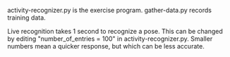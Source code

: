 activity-recognizer.py is the exercise program.
gather-data.py records training data.

Live recognition takes 1 second to recognize a pose. This can be changed by editing "number_of_entries = 100" in activity-recognizer.py. Smaller numbers mean a quicker response, but which can be less accurate.